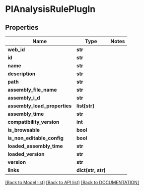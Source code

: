 # PIAnalysisRulePlugIn

## Properties
Name | Type | Notes
------------ | ------------- | -------------
**web_id** | **str**
**id** | **str**
**name** | **str**
**description** | **str**
**path** | **str**
**assembly_file_name** | **str**
**assembly_i_d** | **str**
**assembly_load_properties** | **list[str]**
**assembly_time** | **str**
**compatibility_version** | **int**
**is_browsable** | **bool**
**is_non_editable_config** | **bool**
**loaded_assembly_time** | **str**
**loaded_version** | **str**
**version** | **str**
**links** | **dict(str, str)**

[[Back to Model list]](../../DOCUMENTATION.md#documentation-for-models) [[Back to API list]](../../DOCUMENTATION.md#documentation-for-api-endpoints) [[Back to DOCUMENTATION]](../../DOCUMENTATION.md)
